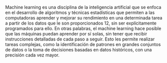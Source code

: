 <p>Machine learning es una disciplina de la inteligencia artificial que se enfoca en el desarrollo de algoritmos y técnicas estadísticas que permiten a las computadoras aprender y mejorar su rendimiento en una determinada tarea a partir de los datos que le son proporcionados 12, sin ser explícitamente programados para ello. En otras palabras, el machine learning hace posible que las máquinas puedan aprender por sí solas, sin tener que recibir instrucciones detalladas de cada paso a seguir. Esto les permite realizar tareas complejas, como la identificación de patrones en grandes conjuntos de datos o la toma de decisiones basadas en datos históricos, con una precisión cada vez mayor.</p>

